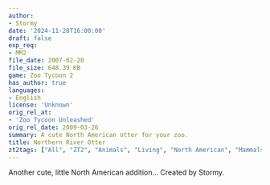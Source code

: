 ```yaml
---
author:
- Stormy
date: '2024-11-28T16:00:00'
draft: false
exp_req:
- MM2
file_date: 2007-02-20
file_size: 648.39 KB
game: Zoo Tycoon 2
has_author: true
languages:
- English
license: 'Unknown'
orig_rel_at:
- 'Zoo Tycoon Unleashed'
orig_rel_date: 2009-03-26
summary: A cute North American otter for your zoo.
title: Northern River Otter
zt2tags: ["All", "ZT2", "Animals", "Living", "North American", "Mammals", "Aquatic", "Mustelids"]
---
```

Another cute, little North American addition... Created by Stormy.
